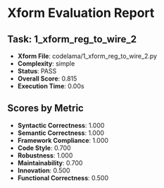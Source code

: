 
# Xform Evaluation Report

## Task: 1_xform_reg_to_wire_2
- **Xform File**: codelama/1_xform_reg_to_wire_2.py
- **Complexity**: simple
- **Status**: PASS
- **Overall Score**: 0.815
- **Execution Time**: 0.00s

## Scores by Metric
- **Syntactic Correctness**: 1.000
- **Semantic Correctness**: 1.000
- **Framework Compliance**: 1.000
- **Code Style**: 0.700
- **Robustness**: 1.000
- **Maintainability**: 0.700
- **Innovation**: 0.500
- **Functional Correctness**: 0.500
